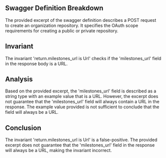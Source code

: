## Swagger Definition Breakdown

The provided excerpt of the swagger definition describes a POST request to create an organization repository. It specifies the OAuth scope requirements for creating a public or private repository.

## Invariant

The invariant 'return.milestones_url is Url' checks if the 'milestones_url' field in the response body is a URL.

## Analysis

Based on the provided excerpt, the 'milestones_url' field is described as a string type with an example value that is a URL. However, the excerpt does not guarantee that the 'milestones_url' field will always contain a URL in the response. The example value provided is not sufficient to conclude that the field will always be a URL.

## Conclusion

The invariant 'return.milestones_url is Url' is a false-positive. The provided excerpt does not guarantee that the 'milestones_url' field in the response will always be a URL, making the invariant incorrect.

